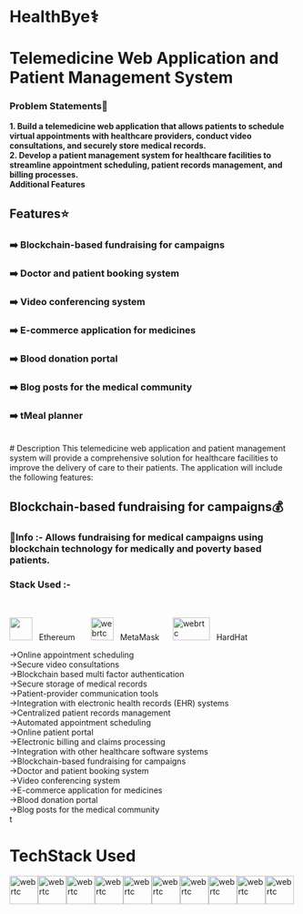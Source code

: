 # HealthBye⚕️


 # Telemedicine Web Application and Patient Management System
### Problem Statements🥇<br/>
<b>1. Build a telemedicine web application that allows patients to schedule virtual appointments with healthcare providers, conduct video consultations, and securely store medical records. </b><br/>
<b>2. Develop a patient management system for healthcare facilities to streamline appointment scheduling, patient records management, and billing processes. <br/>
Additional Features </b><br/>

## Features⭐
  
### ➡️ Blockchain-based fundraising for campaigns 
### ➡️ Doctor and patient booking system
### ➡️ Video conferencing system 
### ➡️ E-commerce application for medicines 
### ➡️ Blood donation portal 
### ➡️ Blog posts for the medical community 
### ➡️ tMeal planner 
<br/>
#  Description 
This telemedicine web application and patient management system will provide a comprehensive solution for healthcare facilities to improve the delivery of care to their patients. The application will include the following features: <br/>


## Blockchain-based fundraising for campaigns💰
### 💁Info :- Allows fundraising for medical campaigns using blockchain technology for medically and poverty based patients.
### Stack Used :-

<br/>



<img src="https://cdn-icons-png.flaticon.com/512/4125/4125334.png" width="40" height="40"/> &nbsp;&nbsp;Ethereum &nbsp;&nbsp;&nbsp;&nbsp;&nbsp;
<img src="https://uxwing.com/wp-content/themes/uxwing/download/brands-and-social-media/metamask-icon.png" alt="webrtc" width="40" height="40"/> &nbsp;&nbsp;MetaMask&nbsp;&nbsp;&nbsp;&nbsp;&nbsp;
<img src="https://seeklogo.com/images/H/hardhat-logo-888739EBB4-seeklogo.com.png" alt="webrtc" width="65" height="40"/> &nbsp;&nbsp;HardHat &nbsp;&nbsp;&nbsp;&nbsp;&nbsp;










->Online appointment scheduling <br/>
->Secure video consultations <br/>
->Blockchain based multi factor authentication <br/>
->Secure storage of medical records <br/>
->Patient-provider communication tools <br/>
->Integration with electronic health records (EHR) systems <br/>
->Centralized patient records management <br/>
->Automated appointment scheduling <br/>
->Online patient portal <br/>
->Electronic billing and claims processing <br/>
->Integration with other healthcare software systems <br/>
->Blockchain-based fundraising for campaigns <br/>
->Doctor and patient booking system <br/>
->Video conferencing system <br/>
->E-commerce application for medicines <br/>
->Blood donation portal <br/>
->Blog posts for the medical community <br/>
t

# TechStack Used
<div style="display:flex;">
  

<img src="https://user-images.githubusercontent.com/25181517/117447155-6a868a00-af3d-11eb-9cfe-245df15c9f3f.png" alt="webrtc" width="50" height="50"/>
<img src="https://user-images.githubusercontent.com/25181517/202896760-337261ed-ee92-4979-84c4-d4b829c7355d.png" alt="webrtc" width="50" height="50"/>
<img src="https://user-images.githubusercontent.com/25181517/189716855-2c69ca7a-5149-4647-936d-780610911353.png" alt="webrtc" width="50" height="50"/>
<img src="https://user-images.githubusercontent.com/25181517/187896150-cc1dcb12-d490-445c-8e4d-1275cd2388d6.png" alt="webrtc" width="50" height="50"/>
<img src="https://user-images.githubusercontent.com/25181517/182884177-d48a8579-2cd0-447a-b9a6-ffc7cb02560e.png" alt="webrtc" width="50" height="50"/>
<img src="https://user-images.githubusercontent.com/25181517/183896132-54262f2e-6d98-41e3-8888-e40ab5a17326.png" alt="webrtc" width="50" height="50"/>
<img src="https://user-images.githubusercontent.com/25181517/183568594-85e280a7-0d7e-4d1a-9028-c8c2209e073c.png" alt="webrtc" width="50" height="50"/>
<img src="https://user-images.githubusercontent.com/25181517/183859966-a3462d8d-1bc7-4880-b353-e2cbed900ed6.png" alt="webrtc" width="50" height="50"/>
<img src="https://docs.soliditylang.org/en/latest/_images/solidity_logo.svg" alt="webrtc" width="50" height="50"/>
<img src="https://user-images.githubusercontent.com/25181517/192108891-d86b6220-e232-423a-bf5f-90903e6887c3.png" alt="webrtc" width="50" height="50"/>
</div>
